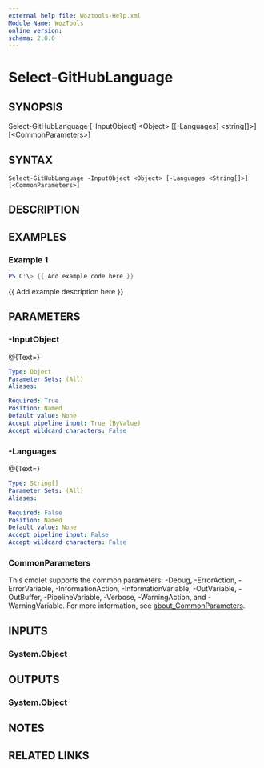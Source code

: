 ```yaml
---
external help file: Woztools-Help.xml
Module Name: WozTools
online version:
schema: 2.0.0
---
```


# Select-GitHubLanguage

## SYNOPSIS
Select-GitHubLanguage \[-InputObject\] \<Object\> \[\[-Languages\] \<string\[\]\>\] \[\<CommonParameters\>\]

## SYNTAX

```
Select-GitHubLanguage -InputObject <Object> [-Languages <String[]>] [<CommonParameters>]
```

## DESCRIPTION

## EXAMPLES

### Example 1
```powershell
PS C:\> {{ Add example code here }}
```

{{ Add example description here }}

## PARAMETERS

### -InputObject
@{Text=}

```yaml
Type: Object
Parameter Sets: (All)
Aliases:

Required: True
Position: Named
Default value: None
Accept pipeline input: True (ByValue)
Accept wildcard characters: False
```

### -Languages
@{Text=}

```yaml
Type: String[]
Parameter Sets: (All)
Aliases:

Required: False
Position: Named
Default value: None
Accept pipeline input: False
Accept wildcard characters: False
```

### CommonParameters
This cmdlet supports the common parameters: -Debug, -ErrorAction, -ErrorVariable, -InformationAction, -InformationVariable, -OutVariable, -OutBuffer, -PipelineVariable, -Verbose, -WarningAction, and -WarningVariable. For more information, see [about_CommonParameters](http://go.microsoft.com/fwlink/?LinkID=113216).

## INPUTS

### System.Object
## OUTPUTS

### System.Object
## NOTES

## RELATED LINKS
